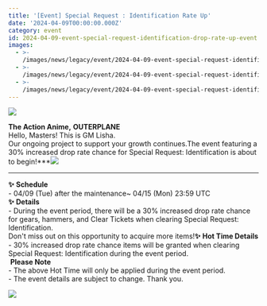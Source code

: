```yaml
---
title: '[Event] Special Request : Identification Rate Up'
date: '2024-04-09T00:00:00.000Z'
category: event
id: 2024-04-09-event-special-request-identification-drop-rate-up-event
images:
  - >-
    /images/news/legacy/event/2024-04-09-event-special-request-identification-drop-rate-up-event/f790e73ab5ee4303b71db4ff4129cb85.webp
  - >-
    /images/news/legacy/event/2024-04-09-event-special-request-identification-drop-rate-up-event/a8814e996010498599089beb75f8801c_002.webp
  - >-
    /images/news/legacy/event/2024-04-09-event-special-request-identification-drop-rate-up-event/7dfed4af11824f2caf20bfbf26f67b71.webp
---
```


![](/images/news/legacy/event/2024-04-09-event-special-request-identification-drop-rate-up-event/f790e73ab5ee4303b71db4ff4129cb85.webp)  

**The Action Anime,** **OUTERPLANE**  
Hello, Masters! This is GM Lisha.  
Our ongoing project to support your growth continues.The event featuring a 30% increased drop rate chance for Special Request: Identification is about to begin!***![](/images/news/legacy/event/2024-04-09-event-special-request-identification-drop-rate-up-event/a8814e996010498599089beb75f8801c_002.webp)  
***  
**✨** **Schedule**  
\- 04/09 (Tue) after the maintenance~ 04/15 (Mon) 23:59 UTC  
**✨** **Details**  
\- During the event period, there will be a 30% increased drop rate chance for gears, hammers, and Clear Tickets when clearing Special Request: Identification.  
Don't miss out on this opportunity to acquire more items!**✨** **Hot Time Details**  
\- 30% increased drop rate chance items will be granted when clearing Special Request: Identification during the event period.  
 **Please Note**  
\- The above Hot Time will only be applied during the event period.  
\- The event details are subject to change. Thank you.

![](/images/news/legacy/event/2024-04-09-event-special-request-identification-drop-rate-up-event/7dfed4af11824f2caf20bfbf26f67b71.webp)

